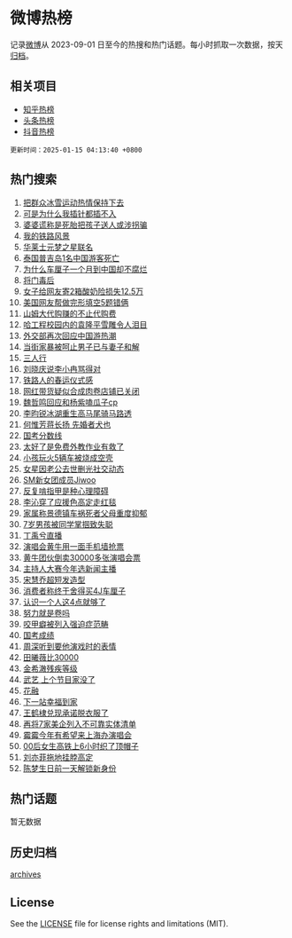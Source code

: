 # 微博热榜

记录[微博](https://www.weibo.com)从 2023-09-01 日至今的热搜和热门话题。每小时抓取一次数据，按天[归档](archives)。

## 相关项目

- [知乎热榜](https://github.com/hotarchive/zhihu)
- [头条热榜](https://github.com/hotarchive/toutiao)
- [抖音热榜](https://github.com/hotarchive/douyin)


`更新时间：2025-01-15 04:13:40 +0800`

## 热门搜索

1. [把群众冰雪运动热情保持下去](https://m.weibo.cn/search?containerid=100103type%3D1%26t%3D10%26q%3D%23%E6%8A%8A%E7%BE%A4%E4%BC%97%E5%86%B0%E9%9B%AA%E8%BF%90%E5%8A%A8%E7%83%AD%E6%83%85%E4%BF%9D%E6%8C%81%E4%B8%8B%E5%8E%BB%23&stream_entry_id=51&isnewpage=1&extparam=seat%3D1%26pos%3D0%26filter_type%3Drealtimehot%26stream_entry_id%3D51%26c_type%3D51%26dgr%3D0%26q%3D%2523%25E6%258A%258A%25E7%25BE%25A4%25E4%25BC%2597%25E5%2586%25B0%25E9%259B%25AA%25E8%25BF%2590%25E5%258A%25A8%25E7%2583%25AD%25E6%2583%2585%25E4%25BF%259D%25E6%258C%2581%25E4%25B8%258B%25E5%258E%25BB%2523%26cate%3D10103%26display_time%3D1736885618%26pre_seqid%3D17368856185500119934444)
1. [可是为什么我插针都插不入](https://m.weibo.cn/search?containerid=100103type%3D1%26t%3D10%26q%3D%23%E5%8F%AF%E6%98%AF%E4%B8%BA%E4%BB%80%E4%B9%88%E6%88%91%E6%8F%92%E9%92%88%E9%83%BD%E6%8F%92%E4%B8%8D%E5%85%A5%23&stream_entry_id=31&isnewpage=1&extparam=seat%3D1%26pos%3D0%26stream_entry_id%3D31%26band_rank%3D1%26lcate%3D5001%26realpos%3D1%26filter_type%3Drealtimehot%26q%3D%2523%25E5%258F%25AF%25E6%2598%25AF%25E4%25B8%25BA%25E4%25BB%2580%25E4%25B9%2588%25E6%2588%2591%25E6%258F%2592%25E9%2592%2588%25E9%2583%25BD%25E6%258F%2592%25E4%25B8%258D%25E5%2585%25A5%2523%26c_type%3D31%26dgr%3D0%26flag%3D2%26cate%3D5001%26display_time%3D1736885618%26pre_seqid%3D17368856185500119934444)
1. [婆婆谎称是死胎把孩子送人或涉拐骗](https://m.weibo.cn/search?containerid=100103type%3D1%26t%3D10%26q%3D%23%E5%A9%86%E5%A9%86%E8%B0%8E%E7%A7%B0%E6%98%AF%E6%AD%BB%E8%83%8E%E6%8A%8A%E5%AD%A9%E5%AD%90%E9%80%81%E4%BA%BA%E6%88%96%E6%B6%89%E6%8B%90%E9%AA%97%23&stream_entry_id=31&isnewpage=1&extparam=seat%3D1%26pos%3D1%26stream_entry_id%3D31%26band_rank%3D2%26lcate%3D5001%26realpos%3D2%26filter_type%3Drealtimehot%26q%3D%2523%25E5%25A9%2586%25E5%25A9%2586%25E8%25B0%258E%25E7%25A7%25B0%25E6%2598%25AF%25E6%25AD%25BB%25E8%2583%258E%25E6%258A%258A%25E5%25AD%25A9%25E5%25AD%2590%25E9%2580%2581%25E4%25BA%25BA%25E6%2588%2596%25E6%25B6%2589%25E6%258B%2590%25E9%25AA%2597%2523%26c_type%3D31%26dgr%3D0%26flag%3D0%26cate%3D5001%26display_time%3D1736885618%26pre_seqid%3D17368856185500119934444)
1. [我的铁路风景](https://m.weibo.cn/search?containerid=100103type%3D1%26t%3D10%26q%3D%23%E6%88%91%E7%9A%84%E9%93%81%E8%B7%AF%E9%A3%8E%E6%99%AF%23&stream_entry_id=31&isnewpage=1&extparam=seat%3D1%26pos%3D2%26stream_entry_id%3D31%26band_rank%3D3%26lcate%3D5001%26realpos%3D3%26filter_type%3Drealtimehot%26q%3D%2523%25E6%2588%2591%25E7%259A%2584%25E9%2593%2581%25E8%25B7%25AF%25E9%25A3%258E%25E6%2599%25AF%2523%26c_type%3D31%26dgr%3D0%26flag%3D0%26cate%3D5001%26display_time%3D1736885618%26pre_seqid%3D17368856185500119934444)
1. [华莱士元梦之星联名](https://m.weibo.cn/search?containerid=100103type%3D1%26t%3D10%26q%3D%23%E5%8D%8E%E8%8E%B1%E5%A3%AB%E5%85%83%E6%A2%A6%E4%B9%8B%E6%98%9F%E8%81%94%E5%90%8D%23&stream_entry_id=31&isnewpage=1&extparam=seat%3D1%26pos%3D3%26topic_ad%3D1%26stream_entry_id%3D31%26band_rank%3D4%26lcate%3D5001%26filter_type%3Drealtimehot%26is_ad_pos%3D1%26q%3D%2523%25E5%258D%258E%25E8%258E%25B1%25E5%25A3%25AB%25E5%2585%2583%25E6%25A2%25A6%25E4%25B9%258B%25E6%2598%259F%25E8%2581%2594%25E5%2590%258D%2523%26c_type%3D31%26dgr%3D0%26adid%3D272731%26cate%3D5001%26display_time%3D1736885618%26pre_seqid%3D17368856185500119934444)
1. [泰国普吉岛1名中国游客死亡](https://m.weibo.cn/search?containerid=100103type%3D1%26t%3D10%26q%3D%23%E6%B3%B0%E5%9B%BD%E6%99%AE%E5%90%89%E5%B2%9B1%E5%90%8D%E4%B8%AD%E5%9B%BD%E6%B8%B8%E5%AE%A2%E6%AD%BB%E4%BA%A1%23&stream_entry_id=31&isnewpage=1&extparam=seat%3D1%26pos%3D4%26stream_entry_id%3D31%26band_rank%3D4%26lcate%3D5001%26realpos%3D4%26filter_type%3Drealtimehot%26q%3D%2523%25E6%25B3%25B0%25E5%259B%25BD%25E6%2599%25AE%25E5%2590%2589%25E5%25B2%259B1%25E5%2590%258D%25E4%25B8%25AD%25E5%259B%25BD%25E6%25B8%25B8%25E5%25AE%25A2%25E6%25AD%25BB%25E4%25BA%25A1%2523%26c_type%3D31%26dgr%3D0%26flag%3D2%26cate%3D5001%26display_time%3D1736885618%26pre_seqid%3D17368856185500119934444)
1. [为什么车厘子一个月到中国却不腐烂](https://m.weibo.cn/search?containerid=100103type%3D1%26t%3D10%26q%3D%23%E4%B8%BA%E4%BB%80%E4%B9%88%E8%BD%A6%E5%8E%98%E5%AD%90%E4%B8%80%E4%B8%AA%E6%9C%88%E5%88%B0%E4%B8%AD%E5%9B%BD%E5%8D%B4%E4%B8%8D%E8%85%90%E7%83%82%23&stream_entry_id=31&isnewpage=1&extparam=seat%3D1%26pos%3D5%26stream_entry_id%3D31%26band_rank%3D5%26lcate%3D5001%26realpos%3D5%26filter_type%3Drealtimehot%26q%3D%2523%25E4%25B8%25BA%25E4%25BB%2580%25E4%25B9%2588%25E8%25BD%25A6%25E5%258E%2598%25E5%25AD%2590%25E4%25B8%2580%25E4%25B8%25AA%25E6%259C%2588%25E5%2588%25B0%25E4%25B8%25AD%25E5%259B%25BD%25E5%258D%25B4%25E4%25B8%258D%25E8%2585%2590%25E7%2583%2582%2523%26c_type%3D31%26dgr%3D0%26flag%3D0%26cate%3D5001%26display_time%3D1736885618%26pre_seqid%3D17368856185500119934444)
1. [将门毒后](https://m.weibo.cn/search?containerid=100103type%3D1%26t%3D10%26q%3D%E5%B0%86%E9%97%A8%E6%AF%92%E5%90%8E&stream_entry_id=31&isnewpage=1&extparam=seat%3D1%26pos%3D6%26stream_entry_id%3D31%26band_rank%3D6%26lcate%3D5001%26realpos%3D6%26filter_type%3Drealtimehot%26q%3D%25E5%25B0%2586%25E9%2597%25A8%25E6%25AF%2592%25E5%2590%258E%26c_type%3D31%26dgr%3D0%26flag%3D0%26cate%3D5001%26display_time%3D1736885618%26pre_seqid%3D17368856185500119934444)
1. [女子给网友寄2箱酸奶险损失12.5万](https://m.weibo.cn/search?containerid=100103type%3D1%26t%3D10%26q%3D%23%E5%A5%B3%E5%AD%90%E7%BB%99%E7%BD%91%E5%8F%8B%E5%AF%842%E7%AE%B1%E9%85%B8%E5%A5%B6%E9%99%A9%E6%8D%9F%E5%A4%B112.5%E4%B8%87%23&stream_entry_id=31&isnewpage=1&extparam=seat%3D1%26pos%3D7%26stream_entry_id%3D31%26band_rank%3D7%26lcate%3D5001%26realpos%3D7%26filter_type%3Drealtimehot%26q%3D%2523%25E5%25A5%25B3%25E5%25AD%2590%25E7%25BB%2599%25E7%25BD%2591%25E5%258F%258B%25E5%25AF%25842%25E7%25AE%25B1%25E9%2585%25B8%25E5%25A5%25B6%25E9%2599%25A9%25E6%258D%259F%25E5%25A4%25B112.5%25E4%25B8%2587%2523%26c_type%3D31%26dgr%3D0%26flag%3D0%26cate%3D5001%26display_time%3D1736885618%26pre_seqid%3D17368856185500119934444)
1. [美国网友帮做完形填空5题错俩](https://m.weibo.cn/search?containerid=100103type%3D1%26t%3D10%26q%3D%23%E7%BE%8E%E5%9B%BD%E7%BD%91%E5%8F%8B%E5%B8%AE%E5%81%9A%E5%AE%8C%E5%BD%A2%E5%A1%AB%E7%A9%BA5%E9%A2%98%E9%94%99%E4%BF%A9%23&stream_entry_id=31&isnewpage=1&extparam=seat%3D1%26pos%3D8%26stream_entry_id%3D31%26band_rank%3D8%26lcate%3D5001%26realpos%3D8%26filter_type%3Drealtimehot%26q%3D%2523%25E7%25BE%258E%25E5%259B%25BD%25E7%25BD%2591%25E5%258F%258B%25E5%25B8%25AE%25E5%2581%259A%25E5%25AE%258C%25E5%25BD%25A2%25E5%25A1%25AB%25E7%25A9%25BA5%25E9%25A2%2598%25E9%2594%2599%25E4%25BF%25A9%2523%26c_type%3D31%26dgr%3D0%26flag%3D0%26cate%3D5001%26display_time%3D1736885618%26pre_seqid%3D17368856185500119934444)
1. [山姆大代购赚的不止代购费](https://m.weibo.cn/search?containerid=100103type%3D1%26t%3D10%26q%3D%23%E5%B1%B1%E5%A7%86%E5%A4%A7%E4%BB%A3%E8%B4%AD%E8%B5%9A%E7%9A%84%E4%B8%8D%E6%AD%A2%E4%BB%A3%E8%B4%AD%E8%B4%B9%23&stream_entry_id=31&isnewpage=1&extparam=seat%3D1%26pos%3D9%26stream_entry_id%3D31%26band_rank%3D9%26lcate%3D5001%26realpos%3D9%26filter_type%3Drealtimehot%26q%3D%2523%25E5%25B1%25B1%25E5%25A7%2586%25E5%25A4%25A7%25E4%25BB%25A3%25E8%25B4%25AD%25E8%25B5%259A%25E7%259A%2584%25E4%25B8%258D%25E6%25AD%25A2%25E4%25BB%25A3%25E8%25B4%25AD%25E8%25B4%25B9%2523%26c_type%3D31%26dgr%3D0%26flag%3D0%26cate%3D5001%26display_time%3D1736885618%26pre_seqid%3D17368856185500119934444)
1. [哈工程校园内的袁隆平雪雕令人泪目](https://m.weibo.cn/search?containerid=100103type%3D1%26t%3D10%26q%3D%23%E5%93%88%E5%B7%A5%E7%A8%8B%E6%A0%A1%E5%9B%AD%E5%86%85%E7%9A%84%E8%A2%81%E9%9A%86%E5%B9%B3%E9%9B%AA%E9%9B%95%E4%BB%A4%E4%BA%BA%E6%B3%AA%E7%9B%AE%23&stream_entry_id=31&isnewpage=1&extparam=seat%3D1%26pos%3D10%26stream_entry_id%3D31%26band_rank%3D10%26lcate%3D5001%26realpos%3D10%26filter_type%3Drealtimehot%26q%3D%2523%25E5%2593%2588%25E5%25B7%25A5%25E7%25A8%258B%25E6%25A0%25A1%25E5%259B%25AD%25E5%2586%2585%25E7%259A%2584%25E8%25A2%2581%25E9%259A%2586%25E5%25B9%25B3%25E9%259B%25AA%25E9%259B%2595%25E4%25BB%25A4%25E4%25BA%25BA%25E6%25B3%25AA%25E7%259B%25AE%2523%26c_type%3D31%26dgr%3D0%26flag%3D0%26cate%3D5001%26display_time%3D1736885618%26pre_seqid%3D17368856185500119934444)
1. [外交部再次回应中国游热潮](https://m.weibo.cn/search?containerid=100103type%3D1%26t%3D10%26q%3D%23%E5%A4%96%E4%BA%A4%E9%83%A8%E5%86%8D%E6%AC%A1%E5%9B%9E%E5%BA%94%E4%B8%AD%E5%9B%BD%E6%B8%B8%E7%83%AD%E6%BD%AE%23&stream_entry_id=31&isnewpage=1&extparam=seat%3D1%26pos%3D11%26stream_entry_id%3D31%26band_rank%3D11%26lcate%3D5001%26realpos%3D11%26filter_type%3Drealtimehot%26q%3D%2523%25E5%25A4%2596%25E4%25BA%25A4%25E9%2583%25A8%25E5%2586%258D%25E6%25AC%25A1%25E5%259B%259E%25E5%25BA%2594%25E4%25B8%25AD%25E5%259B%25BD%25E6%25B8%25B8%25E7%2583%25AD%25E6%25BD%25AE%2523%26c_type%3D31%26dgr%3D0%26flag%3D0%26cate%3D5001%26display_time%3D1736885618%26pre_seqid%3D17368856185500119934444)
1. [当街家暴被呵止男子已与妻子和解](https://m.weibo.cn/search?containerid=100103type%3D1%26t%3D10%26q%3D%23%E5%BD%93%E8%A1%97%E5%AE%B6%E6%9A%B4%E8%A2%AB%E5%91%B5%E6%AD%A2%E7%94%B7%E5%AD%90%E5%B7%B2%E4%B8%8E%E5%A6%BB%E5%AD%90%E5%92%8C%E8%A7%A3%23&stream_entry_id=31&isnewpage=1&extparam=seat%3D1%26pos%3D12%26stream_entry_id%3D31%26band_rank%3D12%26lcate%3D5001%26realpos%3D12%26filter_type%3Drealtimehot%26q%3D%2523%25E5%25BD%2593%25E8%25A1%2597%25E5%25AE%25B6%25E6%259A%25B4%25E8%25A2%25AB%25E5%2591%25B5%25E6%25AD%25A2%25E7%2594%25B7%25E5%25AD%2590%25E5%25B7%25B2%25E4%25B8%258E%25E5%25A6%25BB%25E5%25AD%2590%25E5%2592%258C%25E8%25A7%25A3%2523%26c_type%3D31%26dgr%3D0%26flag%3D0%26cate%3D5001%26display_time%3D1736885618%26pre_seqid%3D17368856185500119934444)
1. [三人行](https://m.weibo.cn/search?containerid=100103type%3D1%26t%3D10%26q%3D%E4%B8%89%E4%BA%BA%E8%A1%8C&stream_entry_id=31&isnewpage=1&extparam=seat%3D1%26pos%3D13%26stream_entry_id%3D31%26band_rank%3D13%26lcate%3D5001%26realpos%3D13%26filter_type%3Drealtimehot%26q%3D%25E4%25B8%2589%25E4%25BA%25BA%25E8%25A1%258C%26c_type%3D31%26dgr%3D0%26flag%3D0%26cate%3D5001%26display_time%3D1736885618%26pre_seqid%3D17368856185500119934444)
1. [刘晓庆说李小冉骂得对](https://m.weibo.cn/search?containerid=100103type%3D1%26t%3D10%26q%3D%23%E5%88%98%E6%99%93%E5%BA%86%E8%AF%B4%E6%9D%8E%E5%B0%8F%E5%86%89%E9%AA%82%E5%BE%97%E5%AF%B9%23&stream_entry_id=31&isnewpage=1&extparam=seat%3D1%26pos%3D14%26stream_entry_id%3D31%26band_rank%3D14%26lcate%3D5001%26realpos%3D14%26filter_type%3Drealtimehot%26q%3D%2523%25E5%2588%2598%25E6%2599%2593%25E5%25BA%2586%25E8%25AF%25B4%25E6%259D%258E%25E5%25B0%258F%25E5%2586%2589%25E9%25AA%2582%25E5%25BE%2597%25E5%25AF%25B9%2523%26c_type%3D31%26dgr%3D0%26flag%3D0%26cate%3D5001%26display_time%3D1736885618%26pre_seqid%3D17368856185500119934444)
1. [铁路人的春运仪式感](https://m.weibo.cn/search?containerid=100103type%3D1%26t%3D10%26q%3D%23%E9%93%81%E8%B7%AF%E4%BA%BA%E7%9A%84%E6%98%A5%E8%BF%90%E4%BB%AA%E5%BC%8F%E6%84%9F%23&stream_entry_id=31&isnewpage=1&extparam=seat%3D1%26pos%3D15%26stream_entry_id%3D31%26band_rank%3D15%26lcate%3D5001%26realpos%3D15%26filter_type%3Drealtimehot%26q%3D%2523%25E9%2593%2581%25E8%25B7%25AF%25E4%25BA%25BA%25E7%259A%2584%25E6%2598%25A5%25E8%25BF%2590%25E4%25BB%25AA%25E5%25BC%258F%25E6%2584%259F%2523%26c_type%3D31%26dgr%3D0%26flag%3D1%26cate%3D5001%26display_time%3D1736885618%26pre_seqid%3D17368856185500119934444)
1. [网红带货疑似合成肉卷店铺已关闭](https://m.weibo.cn/search?containerid=100103type%3D1%26t%3D10%26q%3D%23%E7%BD%91%E7%BA%A2%E5%B8%A6%E8%B4%A7%E7%96%91%E4%BC%BC%E5%90%88%E6%88%90%E8%82%89%E5%8D%B7%E5%BA%97%E9%93%BA%E5%B7%B2%E5%85%B3%E9%97%AD%23&stream_entry_id=31&isnewpage=1&extparam=seat%3D1%26pos%3D16%26stream_entry_id%3D31%26band_rank%3D16%26lcate%3D5001%26realpos%3D16%26filter_type%3Drealtimehot%26q%3D%2523%25E7%25BD%2591%25E7%25BA%25A2%25E5%25B8%25A6%25E8%25B4%25A7%25E7%2596%2591%25E4%25BC%25BC%25E5%2590%2588%25E6%2588%2590%25E8%2582%2589%25E5%258D%25B7%25E5%25BA%2597%25E9%2593%25BA%25E5%25B7%25B2%25E5%2585%25B3%25E9%2597%25AD%2523%26c_type%3D31%26dgr%3D0%26flag%3D0%26cate%3D5001%26display_time%3D1736885618%26pre_seqid%3D17368856185500119934444)
1. [魏哲鸣回应和杨紫嗑瓜子cp](https://m.weibo.cn/search?containerid=100103type%3D1%26t%3D10%26q%3D%E9%AD%8F%E5%93%B2%E9%B8%A3%E5%9B%9E%E5%BA%94%E5%92%8C%E6%9D%A8%E7%B4%AB%E5%97%91%E7%93%9C%E5%AD%90cp&stream_entry_id=31&isnewpage=1&extparam=seat%3D1%26pos%3D17%26stream_entry_id%3D31%26band_rank%3D17%26lcate%3D5001%26realpos%3D17%26filter_type%3Drealtimehot%26q%3D%25E9%25AD%258F%25E5%2593%25B2%25E9%25B8%25A3%25E5%259B%259E%25E5%25BA%2594%25E5%2592%258C%25E6%259D%25A8%25E7%25B4%25AB%25E5%2597%2591%25E7%2593%259C%25E5%25AD%2590cp%26c_type%3D31%26dgr%3D0%26flag%3D0%26cate%3D5001%26display_time%3D1736885618%26pre_seqid%3D17368856185500119934444)
1. [李昀锐冰湖重生高马尾骑马路透](https://m.weibo.cn/search?containerid=100103type%3D1%26t%3D10%26q%3D%23%E6%9D%8E%E6%98%80%E9%94%90%E5%86%B0%E6%B9%96%E9%87%8D%E7%94%9F%E9%AB%98%E9%A9%AC%E5%B0%BE%E9%AA%91%E9%A9%AC%E8%B7%AF%E9%80%8F%23&stream_entry_id=31&isnewpage=1&extparam=seat%3D1%26pos%3D18%26stream_entry_id%3D31%26band_rank%3D18%26lcate%3D5001%26realpos%3D18%26filter_type%3Drealtimehot%26q%3D%2523%25E6%259D%258E%25E6%2598%2580%25E9%2594%2590%25E5%2586%25B0%25E6%25B9%2596%25E9%2587%258D%25E7%2594%259F%25E9%25AB%2598%25E9%25A9%25AC%25E5%25B0%25BE%25E9%25AA%2591%25E9%25A9%25AC%25E8%25B7%25AF%25E9%2580%258F%2523%26c_type%3D31%26dgr%3D0%26flag%3D0%26cate%3D5001%26display_time%3D1736885618%26pre_seqid%3D17368856185500119934444)
1. [何惟芳蒋长扬 先婚者犬也](https://m.weibo.cn/search?containerid=100103type%3D1%26t%3D10%26q%3D%E4%BD%95%E6%83%9F%E8%8A%B3%E8%92%8B%E9%95%BF%E6%89%AC+%E5%85%88%E5%A9%9A%E8%80%85%E7%8A%AC%E4%B9%9F&stream_entry_id=31&isnewpage=1&extparam=seat%3D1%26pos%3D19%26stream_entry_id%3D31%26band_rank%3D19%26lcate%3D5001%26realpos%3D19%26filter_type%3Drealtimehot%26q%3D%25E4%25BD%2595%25E6%2583%259F%25E8%258A%25B3%25E8%2592%258B%25E9%2595%25BF%25E6%2589%25AC%2520%25E5%2585%2588%25E5%25A9%259A%25E8%2580%2585%25E7%258A%25AC%25E4%25B9%259F%26c_type%3D31%26dgr%3D0%26flag%3D0%26cate%3D5001%26display_time%3D1736885618%26pre_seqid%3D17368856185500119934444)
1. [国考分数线](https://m.weibo.cn/search?containerid=100103type%3D1%26t%3D10%26q%3D%E5%9B%BD%E8%80%83%E5%88%86%E6%95%B0%E7%BA%BF&stream_entry_id=31&isnewpage=1&extparam=seat%3D1%26pos%3D20%26stream_entry_id%3D31%26band_rank%3D20%26lcate%3D5001%26realpos%3D20%26filter_type%3Drealtimehot%26q%3D%25E5%259B%25BD%25E8%2580%2583%25E5%2588%2586%25E6%2595%25B0%25E7%25BA%25BF%26c_type%3D31%26dgr%3D0%26flag%3D0%26cate%3D5001%26display_time%3D1736885618%26pre_seqid%3D17368856185500119934444)
1. [太好了是免费外教作业有救了](https://m.weibo.cn/search?containerid=100103type%3D1%26t%3D10%26q%3D%23%E5%A4%AA%E5%A5%BD%E4%BA%86%E6%98%AF%E5%85%8D%E8%B4%B9%E5%A4%96%E6%95%99%E4%BD%9C%E4%B8%9A%E6%9C%89%E6%95%91%E4%BA%86%23&stream_entry_id=31&isnewpage=1&extparam=seat%3D1%26pos%3D21%26stream_entry_id%3D31%26band_rank%3D21%26lcate%3D5001%26realpos%3D21%26filter_type%3Drealtimehot%26q%3D%2523%25E5%25A4%25AA%25E5%25A5%25BD%25E4%25BA%2586%25E6%2598%25AF%25E5%2585%258D%25E8%25B4%25B9%25E5%25A4%2596%25E6%2595%2599%25E4%25BD%259C%25E4%25B8%259A%25E6%259C%2589%25E6%2595%2591%25E4%25BA%2586%2523%26c_type%3D31%26dgr%3D0%26flag%3D0%26cate%3D5001%26display_time%3D1736885618%26pre_seqid%3D17368856185500119934444)
1. [小孩玩火5辆车被烧成空壳](https://m.weibo.cn/search?containerid=100103type%3D1%26t%3D10%26q%3D%23%E5%B0%8F%E5%AD%A9%E7%8E%A9%E7%81%AB5%E8%BE%86%E8%BD%A6%E8%A2%AB%E7%83%A7%E6%88%90%E7%A9%BA%E5%A3%B3%23&stream_entry_id=31&isnewpage=1&extparam=seat%3D1%26pos%3D22%26stream_entry_id%3D31%26band_rank%3D22%26lcate%3D5001%26realpos%3D22%26filter_type%3Drealtimehot%26q%3D%2523%25E5%25B0%258F%25E5%25AD%25A9%25E7%258E%25A9%25E7%2581%25AB5%25E8%25BE%2586%25E8%25BD%25A6%25E8%25A2%25AB%25E7%2583%25A7%25E6%2588%2590%25E7%25A9%25BA%25E5%25A3%25B3%2523%26c_type%3D31%26dgr%3D0%26flag%3D0%26cate%3D5001%26display_time%3D1736885618%26pre_seqid%3D17368856185500119934444)
1. [女星因老公去世删光社交动态](https://m.weibo.cn/search?containerid=100103type%3D1%26t%3D10%26q%3D%23%E5%A5%B3%E6%98%9F%E5%9B%A0%E8%80%81%E5%85%AC%E5%8E%BB%E4%B8%96%E5%88%A0%E5%85%89%E7%A4%BE%E4%BA%A4%E5%8A%A8%E6%80%81%23&stream_entry_id=31&isnewpage=1&extparam=seat%3D1%26pos%3D23%26stream_entry_id%3D31%26band_rank%3D23%26lcate%3D5001%26realpos%3D23%26filter_type%3Drealtimehot%26q%3D%2523%25E5%25A5%25B3%25E6%2598%259F%25E5%259B%25A0%25E8%2580%2581%25E5%2585%25AC%25E5%258E%25BB%25E4%25B8%2596%25E5%2588%25A0%25E5%2585%2589%25E7%25A4%25BE%25E4%25BA%25A4%25E5%258A%25A8%25E6%2580%2581%2523%26c_type%3D31%26dgr%3D0%26flag%3D0%26cate%3D5001%26display_time%3D1736885618%26pre_seqid%3D17368856185500119934444)
1. [SM新女团成员Jiwoo](https://m.weibo.cn/search?containerid=100103type%3D1%26t%3D10%26q%3DSM%E6%96%B0%E5%A5%B3%E5%9B%A2%E6%88%90%E5%91%98Jiwoo&stream_entry_id=31&isnewpage=1&extparam=seat%3D1%26pos%3D24%26stream_entry_id%3D31%26band_rank%3D24%26lcate%3D5001%26realpos%3D24%26filter_type%3Drealtimehot%26q%3DSM%25E6%2596%25B0%25E5%25A5%25B3%25E5%259B%25A2%25E6%2588%2590%25E5%2591%2598Jiwoo%26c_type%3D31%26dgr%3D0%26flag%3D0%26cate%3D5001%26display_time%3D1736885618%26pre_seqid%3D17368856185500119934444)
1. [反复啃指甲是种心理障碍](https://m.weibo.cn/search?containerid=100103type%3D1%26t%3D10%26q%3D%23%E5%8F%8D%E5%A4%8D%E5%95%83%E6%8C%87%E7%94%B2%E6%98%AF%E7%A7%8D%E5%BF%83%E7%90%86%E9%9A%9C%E7%A2%8D%23&stream_entry_id=31&isnewpage=1&extparam=seat%3D1%26pos%3D25%26stream_entry_id%3D31%26band_rank%3D25%26lcate%3D5001%26realpos%3D25%26filter_type%3Drealtimehot%26q%3D%2523%25E5%258F%258D%25E5%25A4%258D%25E5%2595%2583%25E6%258C%2587%25E7%2594%25B2%25E6%2598%25AF%25E7%25A7%258D%25E5%25BF%2583%25E7%2590%2586%25E9%259A%259C%25E7%25A2%258D%2523%26c_type%3D31%26dgr%3D0%26flag%3D0%26cate%3D5001%26display_time%3D1736885618%26pre_seqid%3D17368856185500119934444)
1. [李沁穿了应援色高定走红毯](https://m.weibo.cn/search?containerid=100103type%3D1%26t%3D10%26q%3D%23%E6%9D%8E%E6%B2%81%E7%A9%BF%E4%BA%86%E5%BA%94%E6%8F%B4%E8%89%B2%E9%AB%98%E5%AE%9A%E8%B5%B0%E7%BA%A2%E6%AF%AF%23&stream_entry_id=31&isnewpage=1&extparam=seat%3D1%26pos%3D26%26stream_entry_id%3D31%26band_rank%3D26%26lcate%3D5001%26realpos%3D26%26filter_type%3Drealtimehot%26q%3D%2523%25E6%259D%258E%25E6%25B2%2581%25E7%25A9%25BF%25E4%25BA%2586%25E5%25BA%2594%25E6%258F%25B4%25E8%2589%25B2%25E9%25AB%2598%25E5%25AE%259A%25E8%25B5%25B0%25E7%25BA%25A2%25E6%25AF%25AF%2523%26c_type%3D31%26dgr%3D0%26flag%3D0%26cate%3D5001%26display_time%3D1736885618%26pre_seqid%3D17368856185500119934444)
1. [家属称景德镇车祸死者父母重度抑郁](https://m.weibo.cn/search?containerid=100103type%3D1%26t%3D10%26q%3D%23%E5%AE%B6%E5%B1%9E%E7%A7%B0%E6%99%AF%E5%BE%B7%E9%95%87%E8%BD%A6%E7%A5%B8%E6%AD%BB%E8%80%85%E7%88%B6%E6%AF%8D%E9%87%8D%E5%BA%A6%E6%8A%91%E9%83%81%23&stream_entry_id=31&isnewpage=1&extparam=seat%3D1%26pos%3D27%26stream_entry_id%3D31%26band_rank%3D27%26lcate%3D5001%26realpos%3D27%26filter_type%3Drealtimehot%26q%3D%2523%25E5%25AE%25B6%25E5%25B1%259E%25E7%25A7%25B0%25E6%2599%25AF%25E5%25BE%25B7%25E9%2595%2587%25E8%25BD%25A6%25E7%25A5%25B8%25E6%25AD%25BB%25E8%2580%2585%25E7%2588%25B6%25E6%25AF%258D%25E9%2587%258D%25E5%25BA%25A6%25E6%258A%2591%25E9%2583%2581%2523%26c_type%3D31%26dgr%3D0%26flag%3D0%26cate%3D5001%26display_time%3D1736885618%26pre_seqid%3D17368856185500119934444)
1. [7岁男孩被同学掌掴致失聪](https://m.weibo.cn/search?containerid=100103type%3D1%26t%3D10%26q%3D%237%E5%B2%81%E7%94%B7%E5%AD%A9%E8%A2%AB%E5%90%8C%E5%AD%A6%E6%8E%8C%E6%8E%B4%E8%87%B4%E5%A4%B1%E8%81%AA%23&stream_entry_id=31&isnewpage=1&extparam=seat%3D1%26pos%3D28%26stream_entry_id%3D31%26band_rank%3D28%26lcate%3D5001%26realpos%3D28%26filter_type%3Drealtimehot%26q%3D%25237%25E5%25B2%2581%25E7%2594%25B7%25E5%25AD%25A9%25E8%25A2%25AB%25E5%2590%258C%25E5%25AD%25A6%25E6%258E%258C%25E6%258E%25B4%25E8%2587%25B4%25E5%25A4%25B1%25E8%2581%25AA%2523%26c_type%3D31%26dgr%3D0%26flag%3D1%26cate%3D5001%26display_time%3D1736885618%26pre_seqid%3D17368856185500119934444)
1. [丁禹兮直播](https://m.weibo.cn/search?containerid=100103type%3D1%26t%3D10%26q%3D%23%E4%B8%81%E7%A6%B9%E5%85%AE%E7%9B%B4%E6%92%AD%23&stream_entry_id=31&isnewpage=1&extparam=seat%3D1%26pos%3D29%26stream_entry_id%3D31%26band_rank%3D29%26lcate%3D5001%26realpos%3D29%26filter_type%3Drealtimehot%26q%3D%2523%25E4%25B8%2581%25E7%25A6%25B9%25E5%2585%25AE%25E7%259B%25B4%25E6%2592%25AD%2523%26c_type%3D31%26dgr%3D0%26flag%3D0%26cate%3D5001%26display_time%3D1736885618%26pre_seqid%3D17368856185500119934444)
1. [演唱会黄牛用一面手机墙抢票](https://m.weibo.cn/search?containerid=100103type%3D1%26t%3D10%26q%3D%23%E6%BC%94%E5%94%B1%E4%BC%9A%E9%BB%84%E7%89%9B%E7%94%A8%E4%B8%80%E9%9D%A2%E6%89%8B%E6%9C%BA%E5%A2%99%E6%8A%A2%E7%A5%A8%23&stream_entry_id=31&isnewpage=1&extparam=seat%3D1%26pos%3D30%26stream_entry_id%3D31%26band_rank%3D30%26lcate%3D5001%26realpos%3D30%26filter_type%3Drealtimehot%26q%3D%2523%25E6%25BC%2594%25E5%2594%25B1%25E4%25BC%259A%25E9%25BB%2584%25E7%2589%259B%25E7%2594%25A8%25E4%25B8%2580%25E9%259D%25A2%25E6%2589%258B%25E6%259C%25BA%25E5%25A2%2599%25E6%258A%25A2%25E7%25A5%25A8%2523%26c_type%3D31%26dgr%3D0%26flag%3D0%26cate%3D5001%26display_time%3D1736885618%26pre_seqid%3D17368856185500119934444)
1. [黄牛团伙倒卖30000多张演唱会票](https://m.weibo.cn/search?containerid=100103type%3D1%26t%3D10%26q%3D%23%E9%BB%84%E7%89%9B%E5%9B%A2%E4%BC%99%E5%80%92%E5%8D%9630000%E5%A4%9A%E5%BC%A0%E6%BC%94%E5%94%B1%E4%BC%9A%E7%A5%A8%23&stream_entry_id=31&isnewpage=1&extparam=seat%3D1%26pos%3D31%26stream_entry_id%3D31%26band_rank%3D31%26lcate%3D5001%26realpos%3D31%26filter_type%3Drealtimehot%26q%3D%2523%25E9%25BB%2584%25E7%2589%259B%25E5%259B%25A2%25E4%25BC%2599%25E5%2580%2592%25E5%258D%259630000%25E5%25A4%259A%25E5%25BC%25A0%25E6%25BC%2594%25E5%2594%25B1%25E4%25BC%259A%25E7%25A5%25A8%2523%26c_type%3D31%26dgr%3D0%26flag%3D0%26cate%3D5001%26display_time%3D1736885618%26pre_seqid%3D17368856185500119934444)
1. [主持人大赛今年选新闻主播](https://m.weibo.cn/search?containerid=100103type%3D1%26t%3D10%26q%3D%23%E4%B8%BB%E6%8C%81%E4%BA%BA%E5%A4%A7%E8%B5%9B%E4%BB%8A%E5%B9%B4%E9%80%89%E6%96%B0%E9%97%BB%E4%B8%BB%E6%92%AD%23&stream_entry_id=31&isnewpage=1&extparam=seat%3D1%26pos%3D32%26stream_entry_id%3D31%26band_rank%3D32%26lcate%3D5001%26realpos%3D32%26filter_type%3Drealtimehot%26q%3D%2523%25E4%25B8%25BB%25E6%258C%2581%25E4%25BA%25BA%25E5%25A4%25A7%25E8%25B5%259B%25E4%25BB%258A%25E5%25B9%25B4%25E9%2580%2589%25E6%2596%25B0%25E9%2597%25BB%25E4%25B8%25BB%25E6%2592%25AD%2523%26c_type%3D31%26dgr%3D0%26flag%3D0%26cate%3D5001%26display_time%3D1736885618%26pre_seqid%3D17368856185500119934444)
1. [宋慧乔超短发造型](https://m.weibo.cn/search?containerid=100103type%3D1%26t%3D10%26q%3D%23%E5%AE%8B%E6%85%A7%E4%B9%94%E8%B6%85%E7%9F%AD%E5%8F%91%E9%80%A0%E5%9E%8B%23&stream_entry_id=31&isnewpage=1&extparam=seat%3D1%26pos%3D33%26stream_entry_id%3D31%26band_rank%3D33%26lcate%3D5001%26realpos%3D33%26filter_type%3Drealtimehot%26q%3D%2523%25E5%25AE%258B%25E6%2585%25A7%25E4%25B9%2594%25E8%25B6%2585%25E7%259F%25AD%25E5%258F%2591%25E9%2580%25A0%25E5%259E%258B%2523%26c_type%3D31%26dgr%3D0%26flag%3D0%26cate%3D5001%26display_time%3D1736885618%26pre_seqid%3D17368856185500119934444)
1. [消费者称终于舍得买4J车厘子](https://m.weibo.cn/search?containerid=100103type%3D1%26t%3D10%26q%3D%23%E6%B6%88%E8%B4%B9%E8%80%85%E7%A7%B0%E7%BB%88%E4%BA%8E%E8%88%8D%E5%BE%97%E4%B9%B04J%E8%BD%A6%E5%8E%98%E5%AD%90%23&stream_entry_id=31&isnewpage=1&extparam=seat%3D1%26pos%3D34%26stream_entry_id%3D31%26band_rank%3D34%26lcate%3D5001%26realpos%3D34%26filter_type%3Drealtimehot%26q%3D%2523%25E6%25B6%2588%25E8%25B4%25B9%25E8%2580%2585%25E7%25A7%25B0%25E7%25BB%2588%25E4%25BA%258E%25E8%2588%258D%25E5%25BE%2597%25E4%25B9%25B04J%25E8%25BD%25A6%25E5%258E%2598%25E5%25AD%2590%2523%26c_type%3D31%26dgr%3D0%26flag%3D0%26cate%3D5001%26display_time%3D1736885618%26pre_seqid%3D17368856185500119934444)
1. [认识一个人这4点就够了](https://m.weibo.cn/search?containerid=100103type%3D1%26t%3D10%26q%3D%23%E8%AE%A4%E8%AF%86%E4%B8%80%E4%B8%AA%E4%BA%BA%E8%BF%994%E7%82%B9%E5%B0%B1%E5%A4%9F%E4%BA%86%23&stream_entry_id=31&isnewpage=1&extparam=seat%3D1%26pos%3D35%26stream_entry_id%3D31%26band_rank%3D35%26lcate%3D5001%26realpos%3D35%26filter_type%3Drealtimehot%26q%3D%2523%25E8%25AE%25A4%25E8%25AF%2586%25E4%25B8%2580%25E4%25B8%25AA%25E4%25BA%25BA%25E8%25BF%25994%25E7%2582%25B9%25E5%25B0%25B1%25E5%25A4%259F%25E4%25BA%2586%2523%26c_type%3D31%26dgr%3D0%26flag%3D0%26cate%3D5001%26display_time%3D1736885618%26pre_seqid%3D17368856185500119934444)
1. [努力就是卷吗](https://m.weibo.cn/search?containerid=100103type%3D1%26t%3D10%26q%3D%23%E5%8A%AA%E5%8A%9B%E5%B0%B1%E6%98%AF%E5%8D%B7%E5%90%97%23&stream_entry_id=31&isnewpage=1&extparam=seat%3D1%26pos%3D36%26stream_entry_id%3D31%26band_rank%3D36%26lcate%3D5001%26realpos%3D36%26filter_type%3Drealtimehot%26q%3D%2523%25E5%258A%25AA%25E5%258A%259B%25E5%25B0%25B1%25E6%2598%25AF%25E5%258D%25B7%25E5%2590%2597%2523%26c_type%3D31%26dgr%3D0%26flag%3D1%26cate%3D5001%26display_time%3D1736885618%26pre_seqid%3D17368856185500119934444)
1. [咬甲癖被列入强迫症范畴](https://m.weibo.cn/search?containerid=100103type%3D1%26t%3D10%26q%3D%23%E5%92%AC%E7%94%B2%E7%99%96%E8%A2%AB%E5%88%97%E5%85%A5%E5%BC%BA%E8%BF%AB%E7%97%87%E8%8C%83%E7%95%B4%23&stream_entry_id=31&isnewpage=1&extparam=seat%3D1%26pos%3D37%26stream_entry_id%3D31%26band_rank%3D37%26lcate%3D5001%26realpos%3D37%26filter_type%3Drealtimehot%26q%3D%2523%25E5%2592%25AC%25E7%2594%25B2%25E7%2599%2596%25E8%25A2%25AB%25E5%2588%2597%25E5%2585%25A5%25E5%25BC%25BA%25E8%25BF%25AB%25E7%2597%2587%25E8%258C%2583%25E7%2595%25B4%2523%26c_type%3D31%26dgr%3D0%26flag%3D0%26cate%3D5001%26display_time%3D1736885618%26pre_seqid%3D17368856185500119934444)
1. [国考成绩](https://m.weibo.cn/search?containerid=100103type%3D1%26t%3D10%26q%3D%E5%9B%BD%E8%80%83%E6%88%90%E7%BB%A9&stream_entry_id=31&isnewpage=1&extparam=seat%3D1%26pos%3D38%26stream_entry_id%3D31%26band_rank%3D38%26lcate%3D5001%26realpos%3D38%26filter_type%3Drealtimehot%26q%3D%25E5%259B%25BD%25E8%2580%2583%25E6%2588%2590%25E7%25BB%25A9%26c_type%3D31%26dgr%3D0%26flag%3D0%26cate%3D5001%26display_time%3D1736885618%26pre_seqid%3D17368856185500119934444)
1. [周深听到要他演戏时的表情](https://m.weibo.cn/search?containerid=100103type%3D1%26t%3D10%26q%3D%E5%91%A8%E6%B7%B1%E5%90%AC%E5%88%B0%E8%A6%81%E4%BB%96%E6%BC%94%E6%88%8F%E6%97%B6%E7%9A%84%E8%A1%A8%E6%83%85&stream_entry_id=31&isnewpage=1&extparam=seat%3D1%26pos%3D39%26stream_entry_id%3D31%26band_rank%3D39%26lcate%3D5001%26realpos%3D39%26filter_type%3Drealtimehot%26q%3D%25E5%2591%25A8%25E6%25B7%25B1%25E5%2590%25AC%25E5%2588%25B0%25E8%25A6%2581%25E4%25BB%2596%25E6%25BC%2594%25E6%2588%258F%25E6%2597%25B6%25E7%259A%2584%25E8%25A1%25A8%25E6%2583%2585%26c_type%3D31%26dgr%3D0%26flag%3D0%26cate%3D5001%26display_time%3D1736885618%26pre_seqid%3D17368856185500119934444)
1. [田曦薇比30000](https://m.weibo.cn/search?containerid=100103type%3D1%26t%3D10%26q%3D%23%E7%94%B0%E6%9B%A6%E8%96%87%E6%AF%9430000%23&stream_entry_id=31&isnewpage=1&extparam=seat%3D1%26pos%3D40%26stream_entry_id%3D31%26band_rank%3D40%26lcate%3D5001%26realpos%3D40%26filter_type%3Drealtimehot%26q%3D%2523%25E7%2594%25B0%25E6%259B%25A6%25E8%2596%2587%25E6%25AF%259430000%2523%26c_type%3D31%26dgr%3D0%26flag%3D0%26cate%3D5001%26display_time%3D1736885618%26pre_seqid%3D17368856185500119934444)
1. [金希澈残疾等级](https://m.weibo.cn/search?containerid=100103type%3D1%26t%3D10%26q%3D%23%E9%87%91%E5%B8%8C%E6%BE%88%E6%AE%8B%E7%96%BE%E7%AD%89%E7%BA%A7%23&stream_entry_id=31&isnewpage=1&extparam=seat%3D1%26pos%3D41%26stream_entry_id%3D31%26band_rank%3D41%26lcate%3D5001%26realpos%3D41%26filter_type%3Drealtimehot%26q%3D%2523%25E9%2587%2591%25E5%25B8%258C%25E6%25BE%2588%25E6%25AE%258B%25E7%2596%25BE%25E7%25AD%2589%25E7%25BA%25A7%2523%26c_type%3D31%26dgr%3D0%26flag%3D0%26cate%3D5001%26display_time%3D1736885618%26pre_seqid%3D17368856185500119934444)
1. [武艺 上个节目家没了](https://m.weibo.cn/search?containerid=100103type%3D1%26t%3D10%26q%3D%E6%AD%A6%E8%89%BA+%E4%B8%8A%E4%B8%AA%E8%8A%82%E7%9B%AE%E5%AE%B6%E6%B2%A1%E4%BA%86&stream_entry_id=31&isnewpage=1&extparam=seat%3D1%26pos%3D42%26stream_entry_id%3D31%26band_rank%3D42%26lcate%3D5001%26realpos%3D42%26filter_type%3Drealtimehot%26q%3D%25E6%25AD%25A6%25E8%2589%25BA%2520%25E4%25B8%258A%25E4%25B8%25AA%25E8%258A%2582%25E7%259B%25AE%25E5%25AE%25B6%25E6%25B2%25A1%25E4%25BA%2586%26c_type%3D31%26dgr%3D0%26flag%3D0%26cate%3D5001%26display_time%3D1736885618%26pre_seqid%3D17368856185500119934444)
1. [花融](https://m.weibo.cn/search?containerid=100103type%3D1%26t%3D10%26q%3D%E8%8A%B1%E8%9E%8D&stream_entry_id=31&isnewpage=1&extparam=seat%3D1%26pos%3D43%26stream_entry_id%3D31%26band_rank%3D43%26lcate%3D5001%26realpos%3D43%26filter_type%3Drealtimehot%26q%3D%25E8%258A%25B1%25E8%259E%258D%26c_type%3D31%26dgr%3D0%26flag%3D0%26cate%3D5001%26display_time%3D1736885618%26pre_seqid%3D17368856185500119934444)
1. [下一站幸福到家](https://m.weibo.cn/search?containerid=100103type%3D1%26t%3D10%26q%3D%23%E4%B8%8B%E4%B8%80%E7%AB%99%E5%B9%B8%E7%A6%8F%E5%88%B0%E5%AE%B6%23&stream_entry_id=31&isnewpage=1&extparam=seat%3D1%26pos%3D44%26stream_entry_id%3D31%26band_rank%3D44%26lcate%3D5001%26realpos%3D44%26filter_type%3Drealtimehot%26q%3D%2523%25E4%25B8%258B%25E4%25B8%2580%25E7%25AB%2599%25E5%25B9%25B8%25E7%25A6%258F%25E5%2588%25B0%25E5%25AE%25B6%2523%26c_type%3D31%26dgr%3D0%26flag%3D1%26cate%3D5001%26display_time%3D1736885618%26pre_seqid%3D17368856185500119934444)
1. [王鹤棣兑现承诺脱衣服了](https://m.weibo.cn/search?containerid=100103type%3D1%26t%3D10%26q%3D%23%E7%8E%8B%E9%B9%A4%E6%A3%A3%E5%85%91%E7%8E%B0%E6%89%BF%E8%AF%BA%E8%84%B1%E8%A1%A3%E6%9C%8D%E4%BA%86%23&stream_entry_id=31&isnewpage=1&extparam=seat%3D1%26pos%3D45%26stream_entry_id%3D31%26band_rank%3D45%26lcate%3D5001%26realpos%3D45%26filter_type%3Drealtimehot%26q%3D%2523%25E7%258E%258B%25E9%25B9%25A4%25E6%25A3%25A3%25E5%2585%2591%25E7%258E%25B0%25E6%2589%25BF%25E8%25AF%25BA%25E8%2584%25B1%25E8%25A1%25A3%25E6%259C%258D%25E4%25BA%2586%2523%26c_type%3D31%26dgr%3D0%26flag%3D0%26cate%3D5001%26display_time%3D1736885618%26pre_seqid%3D17368856185500119934444)
1. [再将7家美企列入不可靠实体清单](https://m.weibo.cn/search?containerid=100103type%3D1%26t%3D10%26q%3D%23%E5%86%8D%E5%B0%867%E5%AE%B6%E7%BE%8E%E4%BC%81%E5%88%97%E5%85%A5%E4%B8%8D%E5%8F%AF%E9%9D%A0%E5%AE%9E%E4%BD%93%E6%B8%85%E5%8D%95%23&stream_entry_id=31&isnewpage=1&extparam=seat%3D1%26pos%3D46%26stream_entry_id%3D31%26band_rank%3D46%26lcate%3D5001%26realpos%3D46%26filter_type%3Drealtimehot%26q%3D%2523%25E5%2586%258D%25E5%25B0%25867%25E5%25AE%25B6%25E7%25BE%258E%25E4%25BC%2581%25E5%2588%2597%25E5%2585%25A5%25E4%25B8%258D%25E5%258F%25AF%25E9%259D%25A0%25E5%25AE%259E%25E4%25BD%2593%25E6%25B8%2585%25E5%258D%2595%2523%26c_type%3D31%26dgr%3D0%26flag%3D0%26cate%3D5001%26display_time%3D1736885618%26pre_seqid%3D17368856185500119934444)
1. [霉霉今年有希望来上海办演唱会](https://m.weibo.cn/search?containerid=100103type%3D1%26t%3D10%26q%3D%23%E9%9C%89%E9%9C%89%E4%BB%8A%E5%B9%B4%E6%9C%89%E5%B8%8C%E6%9C%9B%E6%9D%A5%E4%B8%8A%E6%B5%B7%E5%8A%9E%E6%BC%94%E5%94%B1%E4%BC%9A%23&stream_entry_id=31&isnewpage=1&extparam=seat%3D1%26pos%3D47%26stream_entry_id%3D31%26band_rank%3D47%26lcate%3D5001%26realpos%3D47%26filter_type%3Drealtimehot%26q%3D%2523%25E9%259C%2589%25E9%259C%2589%25E4%25BB%258A%25E5%25B9%25B4%25E6%259C%2589%25E5%25B8%258C%25E6%259C%259B%25E6%259D%25A5%25E4%25B8%258A%25E6%25B5%25B7%25E5%258A%259E%25E6%25BC%2594%25E5%2594%25B1%25E4%25BC%259A%2523%26c_type%3D31%26dgr%3D0%26flag%3D0%26cate%3D5001%26display_time%3D1736885618%26pre_seqid%3D17368856185500119934444)
1. [00后女生高铁上6小时织了顶帽子](https://m.weibo.cn/search?containerid=100103type%3D1%26t%3D10%26q%3D%2300%E5%90%8E%E5%A5%B3%E7%94%9F%E9%AB%98%E9%93%81%E4%B8%8A6%E5%B0%8F%E6%97%B6%E7%BB%87%E4%BA%86%E9%A1%B6%E5%B8%BD%E5%AD%90%23&stream_entry_id=31&isnewpage=1&extparam=seat%3D1%26pos%3D48%26stream_entry_id%3D31%26band_rank%3D48%26lcate%3D5001%26realpos%3D48%26filter_type%3Drealtimehot%26q%3D%252300%25E5%2590%258E%25E5%25A5%25B3%25E7%2594%259F%25E9%25AB%2598%25E9%2593%2581%25E4%25B8%258A6%25E5%25B0%258F%25E6%2597%25B6%25E7%25BB%2587%25E4%25BA%2586%25E9%25A1%25B6%25E5%25B8%25BD%25E5%25AD%2590%2523%26c_type%3D31%26dgr%3D0%26flag%3D0%26cate%3D5001%26display_time%3D1736885618%26pre_seqid%3D17368856185500119934444)
1. [刘亦菲拖地挂脖高定](https://m.weibo.cn/search?containerid=100103type%3D1%26t%3D10%26q%3D%23%E5%88%98%E4%BA%A6%E8%8F%B2%E6%8B%96%E5%9C%B0%E6%8C%82%E8%84%96%E9%AB%98%E5%AE%9A%23&stream_entry_id=31&isnewpage=1&extparam=seat%3D1%26pos%3D49%26stream_entry_id%3D31%26band_rank%3D49%26lcate%3D5001%26realpos%3D49%26filter_type%3Drealtimehot%26q%3D%2523%25E5%2588%2598%25E4%25BA%25A6%25E8%258F%25B2%25E6%258B%2596%25E5%259C%25B0%25E6%258C%2582%25E8%2584%2596%25E9%25AB%2598%25E5%25AE%259A%2523%26c_type%3D31%26dgr%3D0%26flag%3D0%26cate%3D5001%26display_time%3D1736885618%26pre_seqid%3D17368856185500119934444)
1. [陈梦生日前一天解锁新身份](https://m.weibo.cn/search?containerid=100103type%3D1%26t%3D10%26q%3D%23%E9%99%88%E6%A2%A6%E7%94%9F%E6%97%A5%E5%89%8D%E4%B8%80%E5%A4%A9%E8%A7%A3%E9%94%81%E6%96%B0%E8%BA%AB%E4%BB%BD%23&stream_entry_id=31&isnewpage=1&extparam=seat%3D1%26pos%3D50%26stream_entry_id%3D31%26band_rank%3D50%26lcate%3D5001%26realpos%3D50%26filter_type%3Drealtimehot%26q%3D%2523%25E9%2599%2588%25E6%25A2%25A6%25E7%2594%259F%25E6%2597%25A5%25E5%2589%258D%25E4%25B8%2580%25E5%25A4%25A9%25E8%25A7%25A3%25E9%2594%2581%25E6%2596%25B0%25E8%25BA%25AB%25E4%25BB%25BD%2523%26c_type%3D31%26dgr%3D0%26flag%3D0%26cate%3D5001%26display_time%3D1736885618%26pre_seqid%3D17368856185500119934444)

## 热门话题

暂无数据

## 历史归档

[archives](archives)

## License

See the [LICENSE](LICENSE) file for license rights and limitations (MIT).
